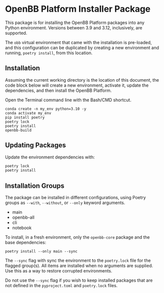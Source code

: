 # OpenBB Platform Installer Package

This package is for installing the OpenBB Platform packages into any Python environment. Versions between 3.9 and 3.12, inclusively, are supported.

The `obb` virtual environment that came with the installation is pre-loaded, and this configuration can be duplicated by creating a new environment and running, `poetry install`, from this location.

## Installation

Assuming the current working directory is the location of this document, the code block below will create a new environment, activate it, update the dependencies, and then install the OpenBB Platform.

Open the Terminal command line with the Bash/CMD shortcut.

```console
conda create -n my_env python=3.10 -y
conda activate my_env
pip install poetry
poetry lock
poetry install
openbb-build
```

## Updating Packages

Update the environment dependencies with:

```sh
poetry lock
poetry install
```

## Installation Groups

The package can be installed in different configurations, using Poetry groups as `--with`, `--without`, or `--only` keyword arguments.

- main
- openbb-all
- cli
- notebook

To install, in a fresh environment, only the `openbb-core` package and the base dependencies:

```console
poetry install --only main --sync
```

The `--sync` flag with sync the environment to the `poetry.lock` file for the flagged group(s). All items are installed when no arguments are supplied. Use this as a way to restore corrupted environments.

Do not use the `--sync` flag if you wish to keep installed packages that are not defined in the `pyproject.toml` and `poetry.lock` files.
